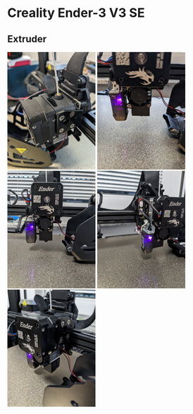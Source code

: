 # Creality Ender-3 V3 SE

## Extruder

[<img alt="alt_text" width="200px" src="images/PXL_20230913_075031745.jpg" />](https://github.com/cime3d/ender3-v3-se/blob/master/images/PXL_20230913_075031745.jpg) [<img alt="alt_text" width="200px" src="images/PXL_20230913_075051308.jpg" />](https://github.com/cime3d/ender3-v3-se/blob/master/images/PXL_20230913_075051308.jpg) [<img alt="alt_text" width="200px" src="images/PXL_20230913_075123206.MP.jpg" />](https://github.com/cime3d/ender3-v3-se/blob/master/images/PXL_20230913_075123206.MP.jpg) [<img alt="alt_text" width="200px" src="images/PXL_20230913_075131780.jpg" />](https://github.com/cime3d/ender3-v3-se/blob/master/images/PXL_20230913_075131780.jpg) [<img alt="alt_text" width="200px" src="images/PXL_20230913_075140264.MP.jpg" />](https://github.com/cime3d/ender3-v3-se/blob/master/images/PXL_20230913_075140264.MP.jpg)

